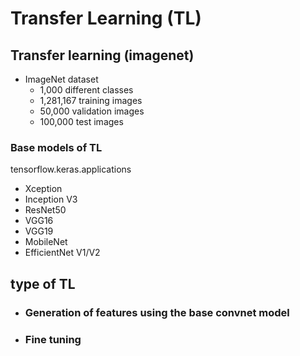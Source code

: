 # Transfer Learning (TL)

## Transfer learning (imagenet)
- ImageNet dataset 
    - 1,000 different classes
    - 1,281,167 training images
    - 50,000 validation images
    - 100,000 test images
### Base models of TL
tensorflow.keras.applications
- Xception
- Inception V3
- ResNet50
- VGG16
- VGG19
- MobileNet
- EfficientNet V1/V2

## type of TL
- ### Generation of features using the base convnet model
- ### Fine tuning
